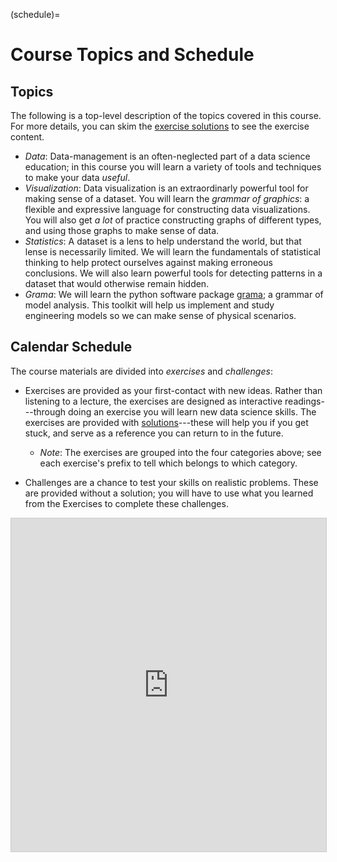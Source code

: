 (schedule)=
# Course Topics and Schedule

## Topics

The following is a top-level description of the topics covered in this course. For more details, you can skim the [exercise solutions](exercise-solutions) to see the exercise content.

- *Data*: Data-management is an often-neglected part of a data science education; in this course you will learn a variety of tools and techniques to make your data *useful*.
- *Visualization*: Data visualization is an extraordinarly powerful tool for making sense of a dataset. You will learn the *grammar of graphics*: a flexible and expressive language for constructing data visualizations. You will also get *a lot* of practice constructing graphs of different types, and using those graphs to make sense of data.
- *Statistics*: A dataset is a lens to help understand the world, but that lense is necessarily limited. We will learn the fundamentals of statistical thinking to help protect ourselves against making erroneous conclusions. We will also learn powerful tools for detecting patterns in a dataset that would otherwise remain hidden.
- *Grama*: We will learn the python software package [grama](https://github.com/zdelrosario/py_grama); a grammar of model analysis. This toolkit will help us implement and study engineering models so we can make sense of physical scenarios.

## Calendar Schedule

The course materials are divided into *exercises* and *challenges*:

- Exercises are provided as your first-contact with new ideas. Rather than listening to a lecture, the exercises are designed as interactive readings---through doing an exercise you will learn new data science skills. The exercises are provided with [solutions](exercise-solutions)---these will help you if you get stuck, and serve as a reference you can return to in the future.
  - *Note*: The exercises are grouped into the four categories above; see each exercise's prefix to tell which belongs to which category.

- Challenges are a chance to test your skills on realistic problems. These are provided without a solution; you will have to use what you learned from the Exercises to complete these challenges.

<iframe class="airtable-embed" src="https://airtable.com/embed/shrPLfh4Vrchpanne?backgroundColor=cyan&viewControls=on" frameborder="0" onmousewheel="" width="100%" height="533" style="background: transparent; border: 1px solid #ccc;"></iframe>
